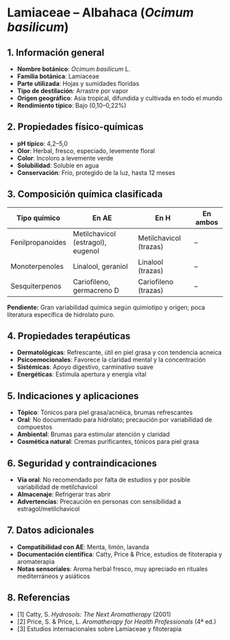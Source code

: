 # Lamiaceae – Albahaca (*Ocimum basilicum*)

## 1. Información general
- **Nombre botánico**: *Ocimum basilicum* L.
- **Familia botánica**: Lamiaceae
- **Parte utilizada**: Hojas y sumidades floridas
- **Tipo de destilación**: Arrastre por vapor
- **Origen geográfico**: Asia tropical, difundida y cultivada en todo el mundo
- **Rendimiento típico**: Bajo (0,10–0,22%)

## 2. Propiedades físico-químicas
- **pH típico**: 4,2–5,0
- **Olor**: Herbal, fresco, especiado, levemente floral
- **Color**: Incoloro a levemente verde
- **Solubilidad**: Soluble en agua
- **Conservación**: Frío, protegido de la luz, hasta 12 meses

## 3. Composición química clasificada
| Tipo químico     | En AE                                  | En H                             | En ambos         |
|-----------------|-----------------------------------------|-----------------------------------|------------------|
| Fenilpropanoides| Metilchavicol (estragol), eugenol       | Metilchavicol (trazas)            | –                |
| Monoterpenoles  | Linalool, geraniol                      | Linalool (trazas)                 | –                |
| Sesquiterpenos  | Cariofileno, germacreno D               | Cariofileno (trazas)              | –                |

**Pendiente:** Gran variabilidad química según quimiotipo y origen; poca literatura específica de hidrolato puro.

## 4. Propiedades terapéuticas
- **Dermatológicas**: Refrescante, útil en piel grasa y con tendencia acneica
- **Psicoemocionales**: Favorece la claridad mental y la concentración
- **Sistémicas**: Apoyo digestivo, carminativo suave
- **Energéticas**: Estimula apertura y energía vital

## 5. Indicaciones y aplicaciones
- **Tópico**: Tónicos para piel grasa/acnéica, brumas refrescantes
- **Oral**: No documentado para hidrolato; precaución por variabilidad de compuestos
- **Ambiental**: Brumas para estimular atención y claridad
- **Cosmética natural**: Cremas purificantes, tónicos para piel grasa

## 6. Seguridad y contraindicaciones
- **Vía oral**: No recomendado por falta de estudios y por posible variabilidad de metilchavicol
- **Almacenaje**: Refrigerar tras abrir
- **Advertencias**: Precaución en personas con sensibilidad a estragol/metilchavicol

## 7. Datos adicionales
- **Compatibilidad con AE**: Menta, limón, lavanda
- **Documentación científica**: Catty, Price & Price, estudios de fitoterapia y aromaterapia
- **Notas sensoriales**: Aroma herbal fresco, muy apreciado en rituales mediterráneos y asiáticos

## 8. Referencias
- [1] Catty, S. *Hydrosols: The Next Aromatherapy* (2001)
- [2] Price, S. & Price, L. *Aromatherapy for Health Professionals* (4ª ed.)
- [3] Estudios internacionales sobre Lamiaceae y fitoterapia

